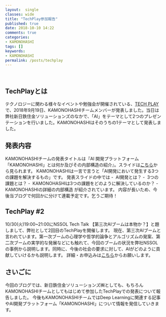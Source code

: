 ```yaml
---
layout:  single
classes: wide
title: "TechPlay参加報告"
published: true
date: 2018-10-10 14:22
comments: true
categories:
- KAMONOHASHI
tags: []
keywords:
- KAMONOHASHI
permalink: /posts/techplay
---
```

&nbsp;



<h2>TechPlayとは</h2>

テクノロジーに関わる様々なイベントや勉強会が開催されている、[TECH PLAY](https://techplay.jp/ "TECH PLAY") で、2018年9月19日、KAMONOHASHIチームメンバーが発表しました。当日は弊社新日鉄住金ソリューションズのなかで、「AI」をテーマとして2つのプレゼンテーションを行いました。KAMONOHASHIはそのうちの1テーマとして発表しました。



<!--more-->

<h2 id="%E7%99%BA%E8%A1%A8%E5%86%85%E5%AE%B9">発表内容</h2>

KAMONOHASHIチームの発表タイトルは『AI 開発プラットフォーム「KAMONOHASHI」とは何か及びその内部構造の紹介』。スライドは[こちら](https://www.slideshare.net/Kamonohashi/nssol-tech-talk-01 "こちら")から見られます。
KAMONOHASHIは一言で言うと「AI開発において発生する3つの課題を解決するもの」です。
発表スライドの中では
-  AI開発とは？
-  3つの課題とは？
-  KAMONOHASHIは3つの課題をどのように解決しているのか？
-  KAMONOHASHIの詳細の内部構造
が紹介されています。
内容が長いため、今後当ブログで何回かに分けて連載予定です。乞うご期待！



<h2 id="techplay-2">TechPlay #2</h2>

10/30(火)19:00~21:00にNSSOL Tech Talk 【第三次AIブームは本物か？】と題しまして、弊社として2回目のTechPlayを開催します。
現在、第三次AIブームと言われています。第一次ブームの心理学や哲学的論争とアルゴリズムの発案、第二次ブームの実学的な発展などにも触れて、今回のブームの状況を弊社NSSOLの事例から説明します。同時に、今後の社会の要求に対して、AIがどのように貢献していけるかも説明します。
詳細・お申込みは[こちら](https://techplay.jp/event/696328?utm_campaign=newevent&amp;utm_medium=email&amp;utm_source=696328 "こちら")からお願いします。



<h2 id="%E3%81%95%E3%81%84%E3%81%94%E3%81%AB">さいごに</h2>

今回のブログでは、新日鉄住金ソリューションズ㈱としても、もちろんKAMONOHASHIチームとしてもはじめて参加したTechPlayでの発表について報告しました。
今後もKAMONOHASHIチームではDeep Learningに関連する記事やAI開発プラットフォーム「KAMONOHASHI」について情報を発信していきます。

&nbsp;



